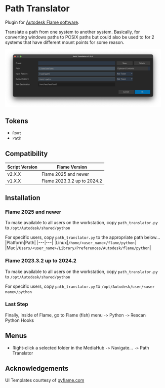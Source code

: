 # Path Translator

Plugin for [Autodesk Flame software](http://www.autodesk.com/products/flame).

Translate a path from one system to another system.  Basically, for converting windows paths to POSIX paths but could
also be used to for 2 systems that have different mount points for some reason.

![screenshot](screenshot.png)

## Tokens
- `Root`
- `Path`

## Compatibility
|Script Version|Flame Version|
|---|---|
|v2.X.X|Flame 2025 and newer|
|v1.X.X|Flame 2023.3.2 up to 2024.2|

## Installation

### Flame 2025 and newer
To make available to all users on the workstation, copy `path_translator.py` to `/opt/Autodesk/shared/python`

For specific users, copy `path_translator.py` to the appropriate path below...
|Platform|Path|
|---|---|
|Linux|`/home/<user_name>/flame/python`|
|Mac|`/Users/<user_name>/Library/Preferences/Autodesk/flame/python`|

### Flame 2023.3.2 up to 2024.2
To make available to all users on the workstation, copy `path_translator.py` to `/opt/Autodesk/shared/python`

For specific users, copy `path_translator.py` to `/opt/Autodesk/user/<user name>/python`

### Last Step
Finally, inside of Flame, go to Flame (fish) menu `->` Python `->` Rescan Python Hooks

## Menus
- Right-click a selected folder in the MediaHub `->` Navigate... `->` Path Translator

## Acknowledgements
UI Templates courtesy of [pyflame.com](http://www.pyflame.com)
